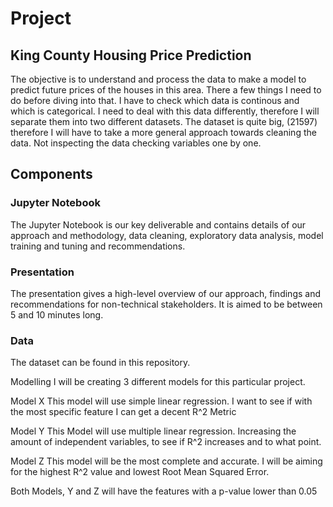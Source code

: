 # Project 

## King County Housing Price Prediction
The objective is to understand and process the data to make a model to predict future prices of the houses in this area. 
There a few things I need to do before diving into that. I have to check which data is continous and which is categorical. 
I need to deal with this data differently, therefore I will separate them into two different datasets. 
The dataset is quite big, (21597) therefore I will have to take a more general approach towards cleaning the data. 
Not inspecting the data checking variables one by one.

## Components
### Jupyter Notebook
The Jupyter Notebook is our key deliverable and contains details of our approach and methodology, data cleaning, exploratory data analysis, model training and tuning and recommendations.

### Presentation
The presentation gives a high-level overview of our approach, findings and recommendations for non-technical stakeholders. It is aimed to be between 5 and 10 minutes long.

### Data
The dataset can be found in this repository. 

Modelling
I will be creating 3 different models for this particular project.

Model X
This model will use simple linear regression. I want to see if with the most specific feature I can get a decent R^2 Metric

Model Y
This Model will use multiple linear regression. Increasing the amount of independent variables, to see if R^2 increases and to what point.

Model Z
This model will be the most complete and accurate. I will be aiming for the highest R^2 value and lowest Root Mean Squared Error.

Both Models, Y and Z will have the features with a p-value lower than 0.05
